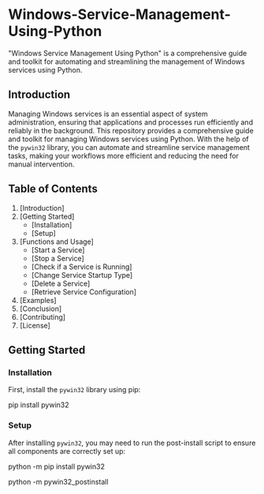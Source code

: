 # Windows-Service-Management-Using-Python
"Windows Service Management Using Python" is a comprehensive guide and toolkit for automating and streamlining the management of Windows services using Python.

## Introduction

Managing Windows services is an essential aspect of system administration, ensuring that applications and processes run efficiently and reliably in the background. This repository provides a comprehensive guide and toolkit for managing Windows services using Python. With the help of the `pywin32` library, you can automate and streamline service management tasks, making your workflows more efficient and reducing the need for manual intervention.

## Table of Contents

1. [Introduction]
2. [Getting Started]
   - [Installation]
   - [Setup]
3. [Functions and Usage]
   - [Start a Service]
   - [Stop a Service]
   - [Check if a Service is Running]
   - [Change Service Startup Type]
   - [Delete a Service]
   - [Retrieve Service Configuration]
4. [Examples]
5. [Conclusion]
6. [Contributing]
7. [License]

## Getting Started

### Installation

First, install the `pywin32` library using pip:

pip install pywin32

### Setup

After installing `pywin32`, you may need to run the post-install script to ensure all components are correctly set up:

python -m pip install pywin32
   
python -m pywin32_postinstall
